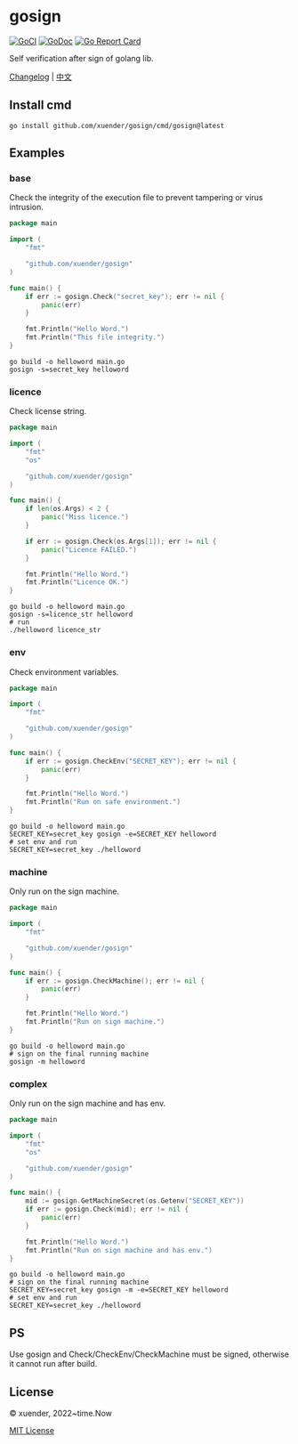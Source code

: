 # gosign

[![GoCI](https://github.com/xuender/gosign/workflows/Go/badge.svg)](https://github.com/xuender/gosign/actions)
[![GoDoc](https://godoc.org/github.com/xuender/gosign?status.svg)](https://pkg.go.dev/github.com/xuender/gosign)
[![Go Report Card](https://goreportcard.com/badge/github.com/xuender/gosign)](https://goreportcard.com/report/github.com/xuender/gosign)

Self verification after sign of golang lib.

[Changelog](http://github.com/xuender/gosign/blob/master/History.md) | [中文](http://github.com/xuender/gosign/blob/master/README_CN.md)

## Install cmd

```shell
go install github.com/xuender/gosign/cmd/gosign@latest
```

## Examples

### base

Check the integrity of the execution file to prevent tampering or virus intrusion.

```go
package main

import (
	"fmt"

	"github.com/xuender/gosign"
)

func main() {
	if err := gosign.Check("secret_key"); err != nil {
		panic(err)
	}

	fmt.Println("Hello Word.")
	fmt.Println("This file integrity.")
}
```

```shell
go build -o helloword main.go
gosign -s=secret_key helloword
```

### licence

Check license string.

```go
package main

import (
	"fmt"
	"os"

	"github.com/xuender/gosign"
)

func main() {
	if len(os.Args) < 2 {
		panic("Miss licence.")
	}

	if err := gosign.Check(os.Args[1]); err != nil {
		panic("Licence FAILED.")
	}

	fmt.Println("Hello Word.")
	fmt.Println("Licence OK.")
}
```

```shell
go build -o helloword main.go
gosign -s=licence_str helloword
# run
./helloword licence_str
```

### env

Check environment variables.

```go
package main

import (
	"fmt"

	"github.com/xuender/gosign"
)

func main() {
	if err := gosign.CheckEnv("SECRET_KEY"); err != nil {
		panic(err)
	}

	fmt.Println("Hello Word.")
	fmt.Println("Run on safe environment.")
}
```

```shell
go build -o helloword main.go
SECRET_KEY=secret_key gosign -e=SECRET_KEY helloword
# set env and run
SECRET_KEY=secret_key ./helloword
```

### machine

Only run on the sign machine.

```go
package main

import (
	"fmt"

	"github.com/xuender/gosign"
)

func main() {
	if err := gosign.CheckMachine(); err != nil {
		panic(err)
	}

	fmt.Println("Hello Word.")
	fmt.Println("Run on sign machine.")
}
```

```shell
go build -o helloword main.go
# sign on the final running machine
gosign -m helloword
```

### complex

Only run on the sign machine and has env.

```go
package main

import (
	"fmt"
	"os"

	"github.com/xuender/gosign"
)

func main() {
	mid := gosign.GetMachineSecret(os.Getenv("SECRET_KEY"))
	if err := gosign.Check(mid); err != nil {
		panic(err)
	}

	fmt.Println("Hello Word.")
	fmt.Println("Run on sign machine and has env.")
}
```

```shell
go build -o helloword main.go
# sign on the final running machine
SECRET_KEY=secret_key gosign -m -e=SECRET_KEY helloword
# set env and run
SECRET_KEY=secret_key ./helloword
```

## PS

Use gosign and Check/CheckEnv/CheckMachine must be signed, otherwise it cannot run after build.

## License

© xuender, 2022~time.Now

[MIT License](https://github.com/xuender/gosign/blob/master/License)
